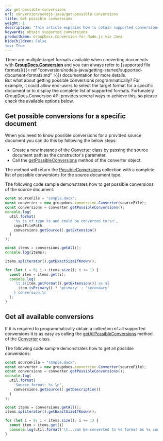 ```yaml
---
id: get-possible-conversions
url: conversion/nodejs-java/get-possible-conversions
title: Get possible conversions
weight: 1
description: "This article explains how to obtain supported conversions when converting documents with GroupDocs.Conversion within your Java applications"
keywords: obtain supported conversions
productName: GroupDocs.Conversion for Node.js via Java
hideChildren: False
toc: True
---
```

There are multiple target formats available when converting documents with **[GroupDocs.Conversion](https://products.groupdocs.com/conversion/nodejs-java)** and you can always refer to [supported file formats]({{< ref "conversion/nodejs-java/getting-started/supported-document-formats.md" >}}) documentation for more details.  
But what about getting possible conversions programmatically? For example, it could allow end-users to select the target format for a specific document or to display the complete list of supported formats. 
Fortunately GroupDocs.Conversion API provides several ways to achieve this, so please check the available options below.

## Get possible conversions for a specific document

When you need to know possible conversions for a provided source document you can do this by following the below steps:

*   Create a new instance of the [Converter](#) class by passing the source document path as the constructor's parameter.
*   Call the [getPossibleConversions](#) method of the converter object.

The method will return the [PossibleConversions](#) collection with a complete list of possible conversions for the source document type.

The following code sample demonstrates how to get possible conversions of the source document:

```js
const sourceFile = "sample.docx";
const converter = new groupdocs.conversion.Converter(sourceFile);
const conversions = converter.getPossibleConversions();
console.log(
  util.format(
    '%s is of type %s and could be converted to:\n',
    inputFilePath,
    conversions.getSource().getExtension()
  )
);

const items = conversions.getAll();
console.log(items);

items.spliterator().getExactSizeIfKnown();

for (let i = 0; i < items.size(); i += 1) {
  const item = items.get(i);
  console.log(
    `\t ${item.getFormat().getExtension()} as ${
      item.isPrimary() ? 'primary' : 'secondary'
    } conversion.\n`
  );
}
```
## Get all available conversions 

If it is required to programmatically obtain a collection of all supported conversions it is as easy as calling the [getAllPossibleConversions](#) method of the [Converter](#) class.

The following code sample demonstrates how to get all possible conversions:

```js
const sourceFile = "sample.docx";
const converter = new groupdocs.conversion.Converter(sourceFile);
const conversions = converter.getPossibleConversions();
console.log(
  util.format(
    'Source format: %s \n',
    conversions.getSource().getDescription()
  )
);

const items = conversions.getAll();
items.spliterator().getExactSizeIfKnown();

for (let i = 0; i < items.size(); i += 1) {
  const item = items.get(i)
  console.log(util.format('\t...can be converted to %s format as %s conversion.\n'), item.getFormat(),  item.isPrimary() ? 'primary' : 'secondary');
}
```